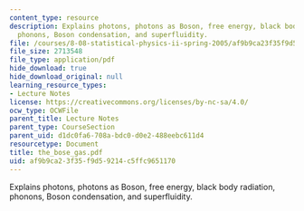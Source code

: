 ```yaml
---
content_type: resource
description: Explains photons, photons as Boson, free energy, black body radiation,
  phonons, Boson condensation, and superfluidity.
file: /courses/8-08-statistical-physics-ii-spring-2005/af9b9ca23f35f9d59214c5ffc9651170_the_bose_gas.pdf
file_size: 2713548
file_type: application/pdf
hide_download: true
hide_download_original: null
learning_resource_types:
- Lecture Notes
license: https://creativecommons.org/licenses/by-nc-sa/4.0/
ocw_type: OCWFile
parent_title: Lecture Notes
parent_type: CourseSection
parent_uid: d1dc0fa6-708a-bdc0-d0e2-488eebc611d4
resourcetype: Document
title: the_bose_gas.pdf
uid: af9b9ca2-3f35-f9d5-9214-c5ffc9651170
---
```

Explains photons, photons as Boson, free energy, black body radiation, phonons, Boson condensation, and superfluidity.